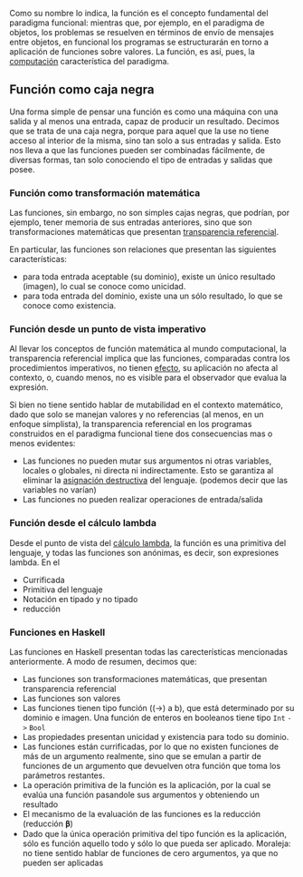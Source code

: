 Como su nombre lo indica, la función es el concepto fundamental del paradigma funcional: mientras que, por ejemplo, en el paradigma de objetos, los problemas se resuelven en términos de envío de mensajes entre objetos, en funcional los programas se estructurarán en torno a aplicación de funciones sobre valores. La función, es así, pues, la [computación](computacion.md) característica del paradigma.

Función como caja negra
-----------------------

Una forma simple de pensar una función es como una máquina con una salida y al menos una entrada, capaz de producir un resultado. Decimos que se trata de una caja negra, porque para aquel que la use no tiene acceso al interior de la misma, sino tan solo a sus entradas y salida. Esto nos lleva a que las funciones pueden ser combinadas fácilmente, de diversas formas, tan solo conociendo el tipo de entradas y salidas que posee.

### Función como transformación matemática

Las funciones, sin embargo, no son simples cajas negras, que podrían, por ejemplo, tener memoria de sus entradas anteriores, sino que son transformaciones matemáticas que presentan [transparencia referencial](transparencia-referencial.md).

En particular, las funciones son relaciones que presentan las siguientes características:

-   para toda entrada aceptable (su dominio), existe un único resultado (imagen), lo cual se conoce como unicidad.
-   para toda entrada del dominio, existe una un sólo resultado, lo que se conoce como existencia.

### Función desde un punto de vista imperativo

Al llevar los conceptos de función matemática al mundo computacional, la transparencia referencial implica que las funciones, comparadas contra los procedimientos imperativos, no tienen [efecto](efecto.md), su aplicación no afecta al contexto, o, cuando menos, no es visible para el observador que evalua la expresión.

Si bien no tiene sentido hablar de mutabilidad en el contexto matemático, dado que solo se manejan valores y no referencias (al menos, en un enfoque simplista), la transparencia referencial en los programas construidos en el paradigma funcional tiene dos consecuencias mas o menos evidentes:

-   Las funciones no pueden mutar sus argumentos ni otras variables, locales o globales, ni directa ni indirectamente. Esto se garantiza al eliminar la [asignación destructiva](asignacion-destructiva.md) del lenguaje. (podemos decir que las variables no varían)
-   Las funciones no pueden realizar operaciones de entrada/salida

### Función desde el cálculo lambda

Desde el punto de vista del [cálculo lambda](calculo-lambda.md), la función es una primitiva del lenguaje, y todas las funciones son anónimas, es decir, son expresiones lambda. En el

-   Currificada
-   Primitiva del lenguaje
-   Notación en tipado y no tipado
-   reducción

### Funciones en Haskell

Las funciones en Haskell presentan todas las carecterísticas mencionadas anteriormente. A modo de resumen, decimos que:

-   Las funciones son transformaciones matemáticas, que presentan transparencia referencial
-   Las funciones son valores
-   Las funciones tienen tipo función ((-&gt;) a b), que está determinado por su dominio e imagen. Una función de enteros en booleanos tiene tipo `Int` `->` `Bool`
-   Las propiedades presentan unicidad y existencia para todo su dominio.
-   Las funciones están currificadas, por lo que no existen funciones de más de un argumento realmente, sino que se emulan a partir de funciones de un argumento que devuelven otra función que toma los parámetros restantes.
-   La operación primitiva de la función es la aplicación, por la cual se evalúa una función pasandole sus argumentos y obteniendo un resultado
-   El mecanismo de la evaluación de las funciones es la reducción (reducción 𝛃)
-   Dado que la única operación primitiva del tipo función es la aplicación, sólo es función aquello todo y sólo lo que pueda ser aplicado. Moraleja: no tiene sentido hablar de funciones de cero argumentos, ya que no pueden ser aplicadas

